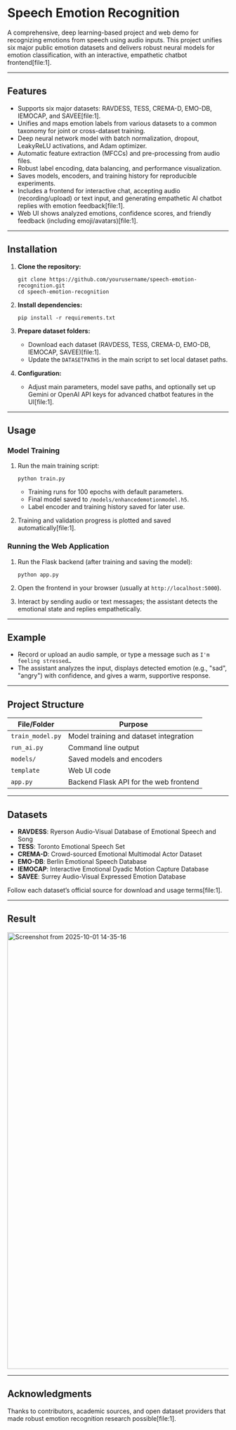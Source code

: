 # Speech Emotion Recognition

A comprehensive, deep learning-based project and web demo for recognizing emotions from speech using audio inputs. This project unifies six major public emotion datasets and delivers robust neural models for emotion classification, with an interactive, empathetic chatbot frontend[file:1].

---

## Features

- Supports six major datasets: RAVDESS, TESS, CREMA-D, EMO-DB, IEMOCAP, and SAVEE[file:1].
- Unifies and maps emotion labels from various datasets to a common taxonomy for joint or cross-dataset training.
- Deep neural network model with batch normalization, dropout, LeakyReLU activations, and Adam optimizer.
- Automatic feature extraction (MFCCs) and pre-processing from audio files.
- Robust label encoding, data balancing, and performance visualization.
- Saves models, encoders, and training history for reproducible experiments.
- Includes a frontend for interactive chat, accepting audio (recording/upload) or text input, and generating empathetic AI chatbot replies with emotion feedback[file:1].
- Web UI shows analyzed emotions, confidence scores, and friendly feedback (including emoji/avatars)[file:1].

---

## Installation

1. **Clone the repository:**
   ```
   git clone https://github.com/yourusername/speech-emotion-recognition.git
   cd speech-emotion-recognition
   ```

2. **Install dependencies:**
   ```
   pip install -r requirements.txt
   ```

3. **Prepare dataset folders:**
   - Download each dataset (RAVDESS, TESS, CREMA-D, EMO-DB, IEMOCAP, SAVEE)[file:1].
   - Update the `DATASETPATHS` in the main script to set local dataset paths.

4. **Configuration:**
   - Adjust main parameters, model save paths, and optionally set up Gemini or OpenAI API keys for advanced chatbot features in the UI[file:1].

---

## Usage

### Model Training

1. Run the main training script:
   ```
   python train.py
   ```
   - Training runs for 100 epochs with default parameters.
   - Final model saved to `/models/enhancedemotionmodel.h5`.
   - Label encoder and training history saved for later use.

2. Training and validation progress is plotted and saved automatically[file:1].

### Running the Web Application

1. Run the Flask backend (after training and saving the model):
   ```
   python app.py
   ```
2. Open the frontend in your browser (usually at `http://localhost:5000`).

3. Interact by sending audio or text messages; the assistant detects the emotional state and replies empathetically.

---

## Example

- Record or upload an audio sample, or type a message such as `I'm feeling stressed…`
- The assistant analyzes the input, displays detected emotion (e.g., "sad", "angry") with confidence, and gives a warm, supportive response.

---

## Project Structure

| File/Folder        | Purpose                                 |
|--------------------|-----------------------------------------|
| `train_model.py`         | Model training and dataset integration  |
| `run_ai.py`         | Command line output  |
| `models/`          | Saved models and encoders               |
| `template`        | Web UI code                             |
| `app.py`        | Backend Flask API for the web frontend                              |

---

## Datasets

- **RAVDESS**: Ryerson Audio-Visual Database of Emotional Speech and Song
- **TESS**: Toronto Emotional Speech Set
- **CREMA-D**: Crowd-sourced Emotional Multimodal Actor Dataset
- **EMO-DB**: Berlin Emotional Speech Database
- **IEMOCAP**: Interactive Emotional Dyadic Motion Capture Database
- **SAVEE**: Surrey Audio-Visual Expressed Emotion Database

Follow each dataset’s official source for download and usage terms[file:1].

---
## Result
<img width="1846" height="991" alt="Screenshot from 2025-10-01 14-35-16" src="https://github.com/user-attachments/assets/ba80178c-2cd2-4580-bafa-21e54ecc6b75" />

---

## Acknowledgments

Thanks to contributors, academic sources, and open dataset providers that made robust emotion recognition research possible[file:1].

